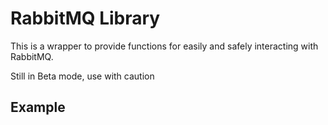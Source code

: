 # RabbitMQ Library

This is a wrapper to provide functions for easily and safely interacting with RabbitMQ. 

Still in Beta mode, use with caution

## Example